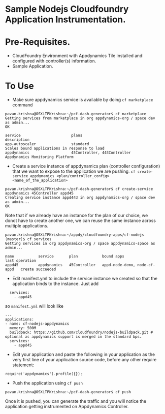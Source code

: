 Sample Nodejs Cloudfoundry Application Instrumentation.
================================================================================

Pre-Requisites.
================================================================================

- CloudFoundry Environment with Appdynamics Tile installed and configured with controller(s) information.
- Sample Application. 


To Use
================================================================================

- Make sure appdynamics service is available by doing `cf marketplace` command 

```
pavan.krishna@OSXLTPKrishna:~/pcf-dash-generator$ cf marketplace
Getting services from marketplace in org appdynamics-org / space dev as admin...
OK

service                       plans                                           description
app-autoscaler                standard                                     Scales bound applications in response to load
appdynamics                   45Controller, 443Controller                 Appdynamics Monitoring Platform
```

- Create a service instance of appdynamics plan (controller configuration) that we want to expose to the application we are pushing. `cf create-service appdynamics <plan/controller_config> <name_of_the_application>`

```
pavan.krishna@OSXLTPKrishna:~/pcf-dash-generator$ cf create-service appdynamics 45Controller appd45
Creating service instance appd443 in org appdynamics-org / space dev as admin...
OK
```

Note that if we already have an instance for the plan of our choice, we donot have to create another one, we can reuse the same instance across multiple applications. 

```
pavan.krishna@OSXLTPKrishna:~/appdy/cloudfoundry-apps/cf-nodejs (master)$ cf services
Getting services in org appdynamics-org / space appdynamics-space as admin...

name           service       plan           bound apps                     last operation
appd45         appdynamics   45Controller   appd-node-demo, node-cf-appd   create succeeded
```


- Edit manifest.yml to include the service instance we created so that the application binds to the instance. 
Just add

```
  services:
    - appd45
```

so `manifest.yml` will look like

```
---
applications:
- name: cf-nodejs-appdynamics
  memory: 500M
  buildpack: https://github.com/cloudfoundry/nodejs-buildpack.git # optional as appdynamics support is merged in the standard bps.
  services:
    - appd45
```


- Edit your application and  paste the following in your application as the very first line of your application source code, before any other require statement:


```
require('appdynamics').profile({});
```


- Push the application using `cf push`

```
pavan.krishna@OSXLTPKrishna:~/pcf-dash-generator$ cf push 
```

Once it is pushed, you can generate the traffic and you will notice the application getting instrumented on Appdynamics Controller.  
